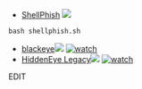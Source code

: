 - [ShellPhish](https://github.com/Kushagrasaxena-13/ShellPhish) [![](https://raw.githubusercontent.com/hhhrrrttt222111/Ethical-Hacking-Tools/master/0/github.png?token=AKLVDP4M2RTUFTJVE5QLRV26WYYCE)](https://github.com/Kushagrasaxena-13/ShellPhish)
```
bash shellphish.sh
```
- [blackeye](https://github.com/An0nUD4Y/blackeye)[![](https://raw.githubusercontent.com/hhhrrrttt222111/Ethical-Hacking-Tools/master/0/github.png?token=AKLVDP4M2RTUFTJVE5QLRV26WYYCE)](https://github.com/An0nUD4Y/blackeye) [![watch](https://raw.githubusercontent.com/hhhrrrttt222111/Ethical-Hacking-Tools/master/0/yt.png?token=AKLVDPZPTF4VDCZFD3CFVAK6WVY3S)](https://youtu.be/u9dBGWVwMMA)
- [HiddenEye Legacy](https://github.com/DarkSecDevelopers/HiddenEye-Legacy)[![](https://raw.githubusercontent.com/hhhrrrttt222111/Ethical-Hacking-Tools/master/0/github.png?token=AKLVDP4M2RTUFTJVE5QLRV26WYYCE)](https://github.com/DarkSecDevelopers/HiddenEye-Legacy) [![watch](https://raw.githubusercontent.com/hhhrrrttt222111/Ethical-Hacking-Tools/master/0/yt.png?token=AKLVDPZPTF4VDCZFD3CFVAK6WVY3S)](https://youtu.be/kNyIrsvuv2s)


EDIT